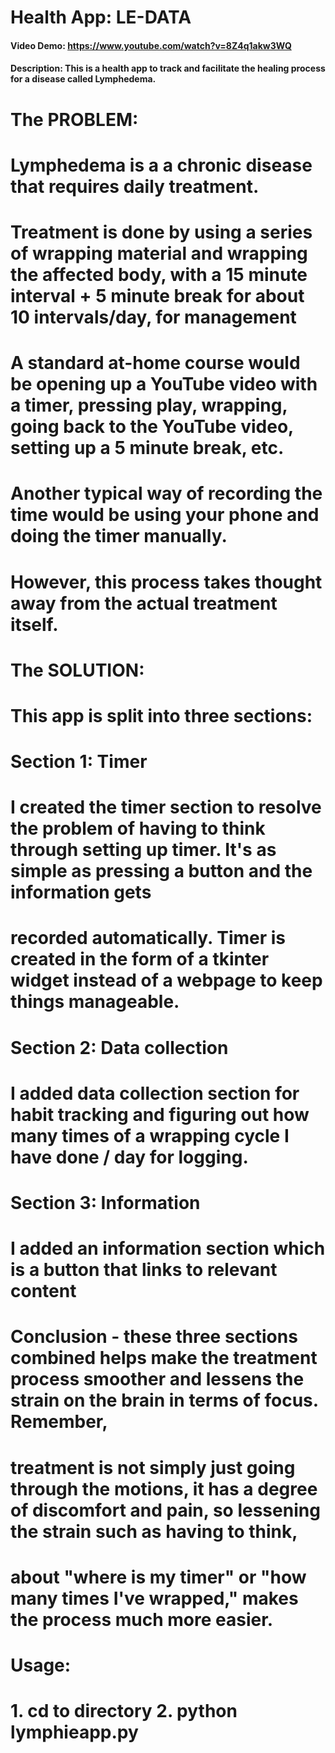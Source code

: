 # Health App: LE-DATA

#### Video Demo: https://www.youtube.com/watch?v=8Z4q1akw3WQ

#### Description: This is a health app to track and facilitate the healing process for a disease called Lymphedema.

# The PROBLEM:

# Lymphedema is a a chronic disease that requires daily treatment.

# Treatment is done by using a series of wrapping material and wrapping the affected body, with a 15 minute interval + 5 minute break for about 10 intervals/day, for management

# A standard at-home course would be opening up a YouTube video with a timer, pressing play, wrapping, going back to the YouTube video, setting up a 5 minute break, etc.

# Another typical way of recording the time would be using your phone and doing the timer manually.

# However, this process takes thought away from the actual treatment itself.

# The SOLUTION:

# This app is split into three sections:

# Section 1: Timer

# I created the timer section to resolve the problem of having to think through setting up timer. It's as simple as pressing a button and the information gets

# recorded automatically. Timer is created in the form of a tkinter widget instead of a webpage to keep things manageable.

# Section 2: Data collection

# I added data collection section for habit tracking and figuring out how many times of a wrapping cycle I have done / day for logging.

# Section 3: Information

# I added an information section which is a button that links to relevant content

# Conclusion - these three sections combined helps make the treatment process smoother and lessens the strain on the brain in terms of focus. Remember,

# treatment is not simply just going through the motions, it has a degree of discomfort and pain, so lessening the strain such as having to think,

# about "where is my timer" or "how many times I've wrapped," makes the process much more easier.

# Usage:

# 1. cd to directory 2. python lymphieapp.py
